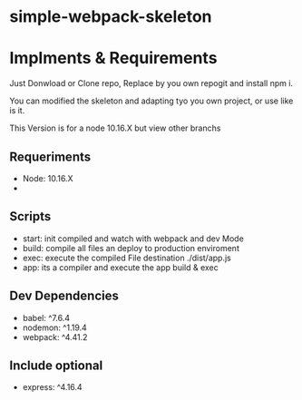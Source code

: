 # simple-webpack-skeleton

# Implments & Requirements

 Just Donwload or Clone repo, Replace by you own repogit and install npm i.

You can modified the skeleton and adapting tyo you own project, or use like is it.

This Version is for a node 10.16.X but view other branchs

## Requeriments
   - Node: 10.16.X
   - 
## Scripts
  - start: init compiled and watch with webpack and dev Mode
  - build: compile all files an deploy to production enviroment
  - exec: execute the compiled File destination ./dist/app.js
  - app: its a compiler and execute the app build & exec 

## Dev Dependencies
  - babel: ^7.6.4
  - nodemon: ^1.19.4
  - webpack: ^4.41.2

## Include optional  
  - express: ^4.16.4